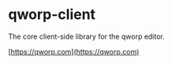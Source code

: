 # qworp-client

The core client-side library for the qworp editor.

[https://qworp.com](https://qworp.com)